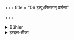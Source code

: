 +++
title = "06 इत्यूर्ध्वरेतसाम् प्रशंसा"

+++

<details><summary>Bühler</summary>

6. Thus are praised those who keep the vow of chastity.
</details>

<details><summary>हरदत्त-टीका</summary>

## सूत्रम्
इत्यूर्ध्वरेतसां प्रशंसा ॥५॥
### टिप्पनी
गृहस्थादन्ये त्रयोऽपि ऊर्ध्वरेतसः। तेषामेषा प्रशंसेति ॥ ५ ॥
</details>
